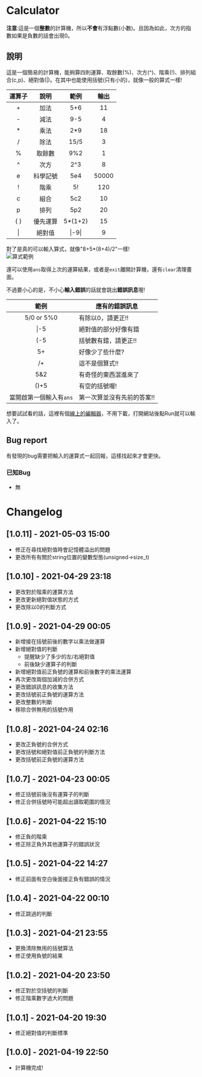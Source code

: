 # Calculator
**注意**:這是一個**整數**的計算機，所以**不會**有浮點數(小數)。且因為如此，次方的指數如果是負數的話會出現0。

## 說明
這是一個簡易的計算機，能夠算四則運算、取餘數(%)、次方(^)、階乘(!)、排列組合(c,p)、絕對值(|)。在其中也能使用括號(只有小的)，就像一般的算式一樣!

| 運算子 |   說明   |  範例   | 輸出  |
|:------:|:--------:|:-------:|:-----:|
|   +    |   加法   |   5+6   |  11   |
|   -    |   減法   |   9-5   |   4   |
|   *    |   乘法   |   2*9   |  18   |
|   /    |   除法   |  15/5   |   3   |
|   %    |  取餘數  |   9%2   |   1   |
|   ^    |   次方   |   2^3   |   8   |
|   e    | 科學記號 |   5e4   | 50000 |
|   !    |   階乘   |   5!    |  120  |
|   c    |   組合   |   5c2   |  10   |
|   p    |   排列   |   5p2   |  20   |
|  ( )   | 優先運算 | 5*(1+2) |  15   |
|   \|   |  絕對值  | \|-9\|  |   9   |

對了是真的可以輸入算式，就像"8+5*(8+4)/2"一樣!  
![算式範例](https://cdn.discordapp.com/attachments/834440816050831390/834440992555008051/2021-04-21_22-49-37.jpg "算式範例")

還可以使用`ans`取得上次的運算結果，或者是`exit`離開計算機，還有`clear`清理畫面。

不過要小心的是，不小心**輸入錯誤**的話就會跳出**錯誤訊息**喔!

|          範例           | 應有的錯誤訊息             |
|:-----------------------:| -------------------------- |
|       5/0 or 5%0        | 有除以0，請更正!!          |
|          \|-5           | 絕對值的部分好像有錯       |
|           (-5           | 括號數有錯，請更正!!       |
|           5+            | 好像少了些什麼?            |
|           /+            | 這不是個算式!!             |
|           5&2           | 有奇怪的東西混進來了       |
|          ()+5           | 有空的括號喔!              |
| 當開啟第一個輸入有`ans` | 第一次算並沒有先前的答案!! |

想要試試看的話，這裡有個[線上的編輯器](https://replit.com/@kuuhakuHorou/Calculator "replit.com")，不用下載，打開網站後點Run就可以輸入了。

## Bug report
有發現的bug需要把輸入的運算式一起回報，這樣找起來才會更快。

### 已知Bug
* 無

# Changelog
## [1.0.11] - 2021-05-03 15:00
* 修正在尋找絕對值時會記憶體溢出的問題
* 更改所有有關於string位置的變數型態(unsigned->size_t)
## [1.0.10] - 2021-04-29 23:18
* 更改對於階乘的運算方法
* 更改更新絕對值狀態的方式
* 更改除以0的判斷方式
## [1.0.9] - 2021-04-29 00:05
* 新增接在括號前後的數字以乘法做運算
* 新增絕對值的判斷
   * 提醒缺少了多少的左/右絕對值
   * 前後缺少運算子的判斷
* 新增絕對值前正負號的運算和前後數字的乘法運算
* 再次更改兩個加減的合併方式
* 更改錯誤訊息的收集方法
* 更改括號前正負號的運算方法
* 更改整數的判斷
* 移除合併無用的括號作用
## [1.0.8] - 2021-04-24 02:16
* 更改正負號的合併方式
* 更改括號和絕對值前正負號的判斷方法
* 更改括號前正負號的運算方法
## [1.0.7] - 2021-04-23 00:05
* 修正括號前後沒有運算子的判斷
* 修正合併括號時可能超出讀取範圍的情況
## [1.0.6] - 2021-04-22 15:10
* 修正負的階乘
* 修正除正負外其他運算子的錯誤狀況
## [1.0.5] - 2021-04-22 14:27
* 修正前面有空白後面接正負有錯誤的情況
## [1.0.4] - 2021-04-22 00:10
* 修正跳過的判斷
## [1.0.3] - 2021-04-21 23:55
* 更換清除無用的括號算法
* 修正使用負號的結果
## [1.0.2] - 2021-04-20 23:50
* 修正對於空括號的判斷
* 修正階乘數字過大的問題
## [1.0.1] - 2021-04-20 19:30
* 修正絕對值的判斷標準
## [1.0.0] - 2021-04-19 22:50
* 計算機完成!
